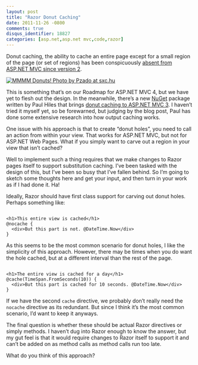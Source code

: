 ```yaml
---
layout: post
title: "Razor Donut Caching"
date: 2011-11-26 -0800
comments: true
disqus_identifier: 18827
categories: [asp.net,asp.net mvc,code,razor]
---
```

Donut caching, the ability to cache an entire page except for a small
region of the page (or set of regions) has been conspicuously [absent
from ASP.NET MVC since version
2](http://haacked.com/archive/2008/11/05/donut-caching-in-asp.net-mvc.aspx "ASP.NET MVC Donut Caching").

[![MMMM Donuts! Photo by Pzado at sxc.hu](http://haacked.com/images/haacked_com/Windows-Live-Writer/Donut-Caching-in-ASP.NET-MVC_A1EE/mmm-donuts_thumb.jpg "mmm-donuts")](http://haacked.com/images/haacked_com/Windows-Live-Writer/Donut-Caching-in-ASP.NET-MVC_A1EE/mmm-donuts_2.jpg)

This is something that’s on our Roadmap for ASP.NET MVC 4, but we have
yet to flesh out the design. In the meanwhile, there’s a new
[NuGet](http://nuget.org/ "NuGet") package written by Paul Hiles that
brings [donut caching to ASP.NET MVC
3](http://www.devtrends.co.uk/blog/donut-output-caching-in-asp.net-mvc-3 "Donut Caching").
I haven’t tried it myself yet, so be forewarned, but judging by the blog
post, Paul has done some extensive research into how output caching
works.

One issue with his approach is that to create “donut holes”, you need to
call an action from within your view. That works for ASP.NET MVC, but
not for ASP.NET Web Pages. What if you simply want to carve out a region
in your view that isn’t cached?

Well to implement such a thing requires that we make changes to Razor
pages itself to support substitution caching. I’ve been tasked with the
design of this, but I’ve been so busy that I’ve fallen behind. So I’m
going to sketch some thoughts here and get your input, and then turn in
your work as if I had done it. Ha!

Ideally, Razor should have first class support for carving out donut
holes. Perhaps something like:

<pre class="csharpcode"><code>
<span class="kwrd">&lt;</span><span class="html">h1</span><span class="kwrd">&gt;</span>This entire view is cached<span class="kwrd">&lt;/</span><span class="html">h1</span><span class="kwrd">&gt;</span>
<span class="asp">@</span>nocache {
  <span class="kwrd">&lt;</span><span class="html">div</span><span class="kwrd">&gt;</span>But this part is not. <span class="asp">@</span>DateTime.Now<span class="kwrd">&lt;/</span><span class="html">div</span><span class="kwrd">&gt;</span>
}
</code></pre>

As this seems to be the most common scenario for donut holes, I like the
simplicity of this approach. However, there may be times when you do
want the hole cached, but at a different interval than the rest of the
page.

<pre class="csharpcode"><code>
<span class="kwrd">&lt;</span><span class="html">h1</span><span class="kwrd">&gt;</span>The entire view is cached for a day<span class="kwrd">&lt;/</span><span class="html">h1</span><span class="kwrd">&gt;</span>
<span class="asp">@</span>cache(TimeSpan.FromSeconds(10)) {
  <span class="kwrd">&lt;</span><span class="html">div</span><span class="kwrd">&gt;</span>But this part is cached for 10 seconds. <span class="asp">@</span>DateTime.Now<span class="kwrd">&lt;/</span><span class="html">div</span><span class="kwrd">&gt;</span>
}</code></pre>

If we have the second `cache` directive, we probably don’t really need
the `nocache` directive as its redundant. But since I think it’s the
most common scenario, I’d want to keep it anyways.

The final question is whether these should be actual Razor directives or
simply methods. I haven’t dug into Razor enough to know the answer, but
my gut feel is that it would require changes to Razor itself to support
it and can’t be added on as method calls as method calls run too late.

What do you think of this approach?

